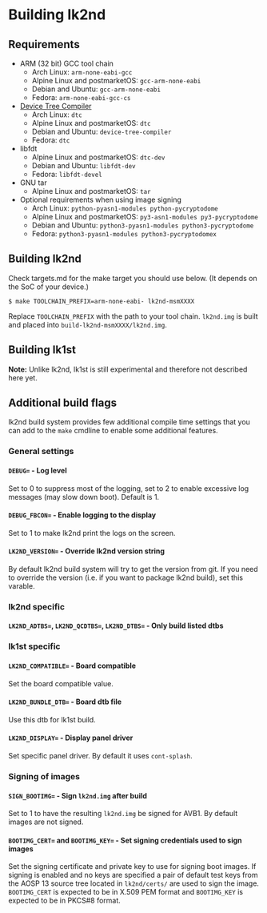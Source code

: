 # Building lk2nd

## Requirements
- ARM (32 bit) GCC tool chain
  - Arch Linux: `arm-none-eabi-gcc`
  - Alpine Linux and postmarketOS: `gcc-arm-none-eabi`
  - Debian and Ubuntu: `gcc-arm-none-eabi`
  - Fedora: `arm-none-eabi-gcc-cs`
- [Device Tree Compiler](https://git.kernel.org/pub/scm/utils/dtc/dtc.git)
  - Arch Linux: `dtc`
  - Alpine Linux and postmarketOS: `dtc`
  - Debian and Ubuntu: `device-tree-compiler`
  - Fedora: `dtc`
- libfdt
  - Alpine Linux and postmarketOS: `dtc-dev`
  - Debian and Ubuntu: `libfdt-dev`
  - Fedora: `libfdt-devel`
- GNU tar
  - Alpine Linux and postmarketOS: `tar`
- Optional requirements when using image signing
  - Arch Linux: `python-pyasn1-modules python-pycryptodome`
  - Alpine Linux and postmarketOS: `py3-asn1-modules py3-pycryptodome`
  - Debian and Ubuntu: `python3-pyasn1-modules python3-pycryptodome`
  - Fedora: `python3-pyasn1-modules python3-pycryptodomex`

## Building lk2nd

Check targets.md for the make target you should use below.
(It depends on the SoC of your device.)

```
$ make TOOLCHAIN_PREFIX=arm-none-eabi- lk2nd-msmXXXX
```

Replace `TOOLCHAIN_PREFIX` with the path to your tool chain.
`lk2nd.img` is built and placed into `build-lk2nd-msmXXXX/lk2nd.img`.

## Building lk1st

**Note:** Unlike lk2nd, lk1st is still experimental and therefore not described
here yet.

## Additional build flags

lk2nd build system provides few additional compile time settings that you can add
to the `make` cmdline to enable some additional features.

### General settings

#### `DEBUG=` - Log level

Set to 0 to suppress most of the logging, set to 2 to enable excessive log messages
(may slow down boot). Default is 1.

#### `DEBUG_FBCON=` - Enable logging to the display

Set to 1 to make lk2nd print the logs on the screen.

#### `LK2ND_VERSION=` - Override lk2nd version string

By default lk2nd build system will try to get the version from git. If you need
to override the version (i.e. if you want to package lk2nd build), set this varable.

### lk2nd specific

#### `LK2ND_ADTBS=`, `LK2ND_QCDTBS=`, `LK2ND_DTBS=` - Only build listed dtbs

### lk1st specific

#### `LK2ND_COMPATIBLE=` - Board compatible

Set the board compatible value. 

#### `LK2ND_BUNDLE_DTB=` - Board dtb file

Use this dtb for lk1st build.

#### `LK2ND_DISPLAY=` - Display panel driver

Set specific panel driver. By default it uses `cont-splash`.

### Signing of images

#### `SIGN_BOOTIMG=` - Sign `lk2nd.img` after build

Set to 1 to have the resulting `lk2nd.img` be signed for AVB1. By default
images are not signed.

#### `BOOTIMG_CERT=` and `BOOTIMG_KEY=` - Set signing credentials used to sign images

Set the signing certificate and private key to use for signing boot images.
If signing is enabled and no keys are specified a pair of default test keys
from the AOSP 13 source tree located in `lk2nd/certs/` are used to sign the
image.
`BOOTIMG_CERT` is expected to be in X.509 PEM format and `BOOTIMG_KEY` is
expected to be in PKCS#8 format.
